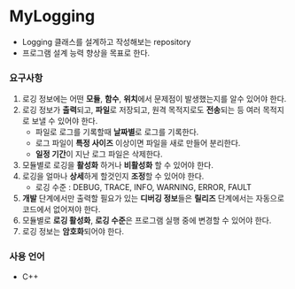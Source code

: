 # MyLogging
- Logging 클래스를 설계하고 작성해보는 repository
- 프로그램 설계 능력 향상을 목표로 한다.

### 요구사항
1. 로깅 정보에는 어떤 **모듈**, **함수**, **위치**에서 문제점이 발생했는지를 알수 있어야 한다.
2. 로깅 정보가 **출력**되고, **파일**로 저장되고, 원격 목적지로도 **전송**되는 등 여러 목적지로 보낼 수 있어야 한다.
    - 파일로 로그를 기록할때 **날짜별**로 로그를 기록한다.
    - 로그 파일이 **특정 사이즈** 이상이면 파일을 새로 만들어 분리한다.
    - **일정 기간**이 지난 로그 파일은 삭제한다.
3. 모듈별로 로깅을 **활성화** 하거나 **비활성화** 할 수 있어야 한다.
4. 로깅을 얼마나 **상세**하게 할것인지 **조정**할 수 있어야 한다.
    - 로깅 수준 : DEBUG, TRACE, INFO, WARNING, ERROR, FAULT
5. **개발** 단계에서만 출력할 필요가 있는 **디버깅 정보**들은 **릴리즈** 단계에서는 자동으로 코드에서 없어져야 한다.
6. 모듈별로 **로깅 활성화**, **로깅 수준**은 프로그램 실행 중에 변경할 수 있어야 한다.
7. 로깅 정보는 **암호화**되어야 한다.

### 사용 언어
- C++
